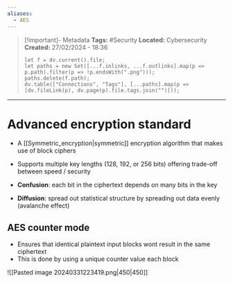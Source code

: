 ```yaml
---
aliases:
  - AES
---
```


> [!important]- Metadata
> **Tags:** #Security
> **Located:** Cybersecurity
> **Created:** 27/02/2024 - 18:36
> ```dataviewjs
> let f = dv.current().file;
> let paths = new Set([...f.inlinks, ...f.outlinks].map(p => p.path).filter(p => !p.endsWith(".png")));
> paths.delete(f.path);
> dv.table(["Connections", "Tags"], [...paths].map(p => [dv.fileLink(p), dv.page(p).file.tags.join("")]));
> ```

___
# Advanced encryption standard
- A [[Symmetric_encryption|symmetric]] encryption algorithm that makes use of block ciphers
- Supports multiple key lengths (128, 192, or 256 bits) offering trade-off between speed / security



- **Confusion**: each bit in the ciphertext depends on many bits in the key
- **Diffusion**: spread out statistical structure by spreading out data evenly (avalanche effect)



## AES counter mode 
- Ensures that identical plaintext input blocks wont result in the same ciphertext 
- This is done by using a unique counter value each block

![[Pasted image 20240331223419.png|450|450]]